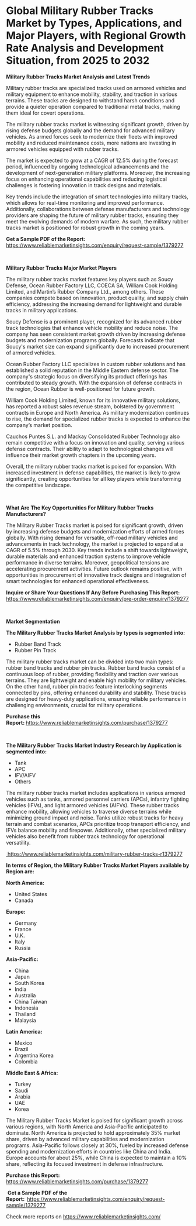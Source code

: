 <p><h1>Global Military Rubber Tracks Market by Types, Applications, and Major Players, with Regional Growth Rate Analysis and Development Situation, from 2025 to 2032</h1></p><p><strong>Military Rubber Tracks Market Analysis and Latest Trends</strong></p>
<p><p>Military rubber tracks are specialized tracks used on armored vehicles and military equipment to enhance mobility, stability, and traction in various terrains. These tracks are designed to withstand harsh conditions and provide a quieter operation compared to traditional metal tracks, making them ideal for covert operations. </p><p>The military rubber tracks market is witnessing significant growth, driven by rising defense budgets globally and the demand for advanced military vehicles. As armed forces seek to modernize their fleets with improved mobility and reduced maintenance costs, more nations are investing in armored vehicles equipped with rubber tracks. </p><p>The market is expected to grow at a CAGR of 12.5% during the forecast period, influenced by ongoing technological advancements and the development of next-generation military platforms. Moreover, the increasing focus on enhancing operational capabilities and reducing logistical challenges is fostering innovation in track designs and materials. </p><p>Key trends include the integration of smart technologies into military tracks, which allows for real-time monitoring and improved performance. Additionally, collaborations between defense manufacturers and technology providers are shaping the future of military rubber tracks, ensuring they meet the evolving demands of modern warfare. As such, the military rubber tracks market is positioned for robust growth in the coming years.</p></p>
<p><strong>Get a Sample PDF of the Report:&nbsp;</strong> <a href="https://www.reliablemarketinsights.com/enquiry/request-sample/1379277?utm_campaign=3196&utm_medium=2&utm_source=Github&utm_content=ia&utm_term=30032025&utm_id=military-rubber-tracks">https://www.reliablemarketinsights.com/enquiry/request-sample/1379277</a></p>
<p>&nbsp;</p>
<p><strong>Military Rubber Tracks Major Market Players</strong></p>
<p><p>The military rubber tracks market features key players such as Soucy Defense, Ocean Rubber Factory LLC, COECA SA, William Cook Holding Limited, and Martin’s Rubber Company Ltd., among others. These companies compete based on innovation, product quality, and supply chain efficiency, addressing the increasing demand for lightweight and durable tracks in military applications.</p><p>Soucy Defense is a prominent player, recognized for its advanced rubber track technologies that enhance vehicle mobility and reduce noise. The company has seen consistent market growth driven by increasing defense budgets and modernization programs globally. Forecasts indicate that Soucy's market size can expand significantly due to increased procurement of armored vehicles.</p><p>Ocean Rubber Factory LLC specializes in custom rubber solutions and has established a solid reputation in the Middle Eastern defense sector. The company's strategic focus on diversifying its product offerings has contributed to steady growth. With the expansion of defense contracts in the region, Ocean Rubber is well-positioned for future growth.</p><p>William Cook Holding Limited, known for its innovative military solutions, has reported a robust sales revenue stream, bolstered by government contracts in Europe and North America. As military modernization continues to rise, the demand for specialized rubber tracks is expected to enhance the company’s market position.</p><p>Cauchos Puntes S.L. and Mackay Consolidated Rubber Technology also remain competitive with a focus on innovation and quality, serving various defense contracts. Their ability to adapt to technological changes will influence their market growth chapters in the upcoming years.</p><p>Overall, the military rubber tracks market is poised for expansion. With increased investment in defense capabilities, the market is likely to grow significantly, creating opportunities for all key players while transforming the competitive landscape.</p></p>
<p>&nbsp;</p>
<p><strong>What Are The Key Opportunities For Military Rubber Tracks Manufacturers?</strong></p>
<p><p>The Military Rubber Tracks market is poised for significant growth, driven by increasing defense budgets and modernization efforts of armed forces globally. With rising demand for versatile, off-road military vehicles and advancements in track technology, the market is projected to expand at a CAGR of 5.5% through 2030. Key trends include a shift towards lightweight, durable materials and enhanced traction systems to improve vehicle performance in diverse terrains. Moreover, geopolitical tensions are accelerating procurement activities. Future outlook remains positive, with opportunities in procurement of innovative track designs and integration of smart technologies for enhanced operational effectiveness.</p></p>
<p><strong>Inquire or Share Your Questions If Any Before Purchasing This Report:</strong> <a href="https://www.reliablemarketinsights.com/enquiry/pre-order-enquiry/1379277?utm_campaign=3196&utm_medium=2&utm_source=Github&utm_content=ia&utm_term=30032025&utm_id=military-rubber-tracks">https://www.reliablemarketinsights.com/enquiry/pre-order-enquiry/1379277</a></p>
<p>&nbsp;</p>
<p><strong>Market Segmentation</strong></p>
<p><strong>The Military Rubber Tracks Market Analysis by types is segmented into:</strong></p>
<p><ul><li>Rubber Band Track</li><li>Rubber Pin Track</li></ul></p>
<p><p>The military rubber tracks market can be divided into two main types: rubber band tracks and rubber pin tracks. Rubber band tracks consist of a continuous loop of rubber, providing flexibility and traction over various terrains. They are lightweight and enable high mobility for military vehicles. On the other hand, rubber pin tracks feature interlocking segments connected by pins, offering enhanced durability and stability. These tracks are designed for heavy-duty applications, ensuring reliable performance in challenging environments, crucial for military operations.</p></p>
<p><strong>Purchase this Report:&nbsp;</strong><a href="https://www.reliablemarketinsights.com/purchase/1379277?utm_campaign=3196&utm_medium=2&utm_source=Github&utm_content=ia&utm_term=30032025&utm_id=military-rubber-tracks">https://www.reliablemarketinsights.com/purchase/1379277</a></p>
<p>&nbsp;</p>
<p><strong>The Military Rubber Tracks Market Industry Research by Application is segmented into:</strong></p>
<p><ul><li>Tank</li><li>APC</li><li>IFV/AIFV</li><li>Others</li></ul></p>
<p><p>The military rubber tracks market includes applications in various armored vehicles such as tanks, armored personnel carriers (APCs), infantry fighting vehicles (IFVs), and light armored vehicles (AIFVs). These rubber tracks enhance mobility, allowing vehicles to traverse diverse terrains while minimizing ground impact and noise. Tanks utilize robust tracks for heavy terrain and combat scenarios, APCs prioritize troop transport efficiency, and IFVs balance mobility and firepower. Additionally, other specialized military vehicles also benefit from rubber track technology for operational versatility.</p></p>
<p><a href="https://www.reliablemarketinsights.com/military-rubber-tracks-r1379277?utm_campaign=3196&utm_medium=2&utm_source=Github&utm_content=ia&utm_term=30032025&utm_id=military-rubber-tracks">&nbsp;https://www.reliablemarketinsights.com/military-rubber-tracks-r1379277</a></p>
<p><strong>In terms of Region, the Military Rubber Tracks Market Players available by Region are:</strong></p>
<p>
    <p> <strong> North America: </strong>
        <ul>
            <li>United States</li>
            <li>Canada</li>
        </ul>
        </p> 
    <p> <strong> Europe: </strong>
        <ul>
            <li>Germany</li>
            <li>France</li>
            <li>U.K.</li>
            <li>Italy</li>
            <li>Russia</li>
        </ul>
        </p> 
    <p> <strong> Asia-Pacific: </strong>
        <ul>
            <li>China</li>
            <li>Japan</li>
            <li>South Korea</li>
            <li>India</li>
            <li>Australia</li>
            <li>China Taiwan</li>
            <li>Indonesia</li>
            <li>Thailand</li>
            <li>Malaysia</li>
        </ul>
        </p> 
    <p> <strong> Latin America: </strong>
        <ul>
            <li>Mexico</li>
            <li>Brazil</li>
            <li>Argentina Korea</li>
            <li>Colombia</li>
        </ul>
        </p> 
    <p> <strong> Middle East & Africa: </strong>
        <ul>
            <li>Turkey</li>
            <li>Saudi</li>
            <li>Arabia</li>
            <li>UAE</li>
            <li>Korea</li>
        </ul>
    </p>
    </p>
<p><p>The Military Rubber Tracks Market is poised for significant growth across various regions, with North America and Asia-Pacific anticipated to dominate. North America is projected to hold approximately 35% market share, driven by advanced military capabilities and modernization programs. Asia-Pacific follows closely at 30%, fueled by increased defense spending and modernization efforts in countries like China and India. Europe accounts for about 25%, while China is expected to maintain a 10% share, reflecting its focused investment in defense infrastructure.</p></p>
<p><strong>Purchase this Report: </strong><a href="https://www.reliablemarketinsights.com/purchase/1379277?utm_campaign=3196&utm_medium=2&utm_source=Github&utm_content=ia&utm_term=30032025&utm_id=military-rubber-tracks">https://www.reliablemarketinsights.com/purchase/1379277</a></p>
<p>&nbsp;<strong>Get a Sample PDF of the Report:&nbsp;&nbsp;</strong><a href="https://www.reliablemarketinsights.com/enquiry/request-sample/1379277?utm_campaign=3196&utm_medium=2&utm_source=Github&utm_content=ia&utm_term=30032025&utm_id=military-rubber-tracks">https://www.reliablemarketinsights.com/enquiry/request-sample/1379277</a></p>
<p><strong></strong></p>
<p>Check more reports on <a href="https://www.reliablemarketinsights.com/?utm_campaign=3196&utm_medium=2&utm_source=Github&utm_content=ia&utm_term=30032025&utm_id=military-rubber-tracks">https://www.reliablemarketinsights.com/</a></p>